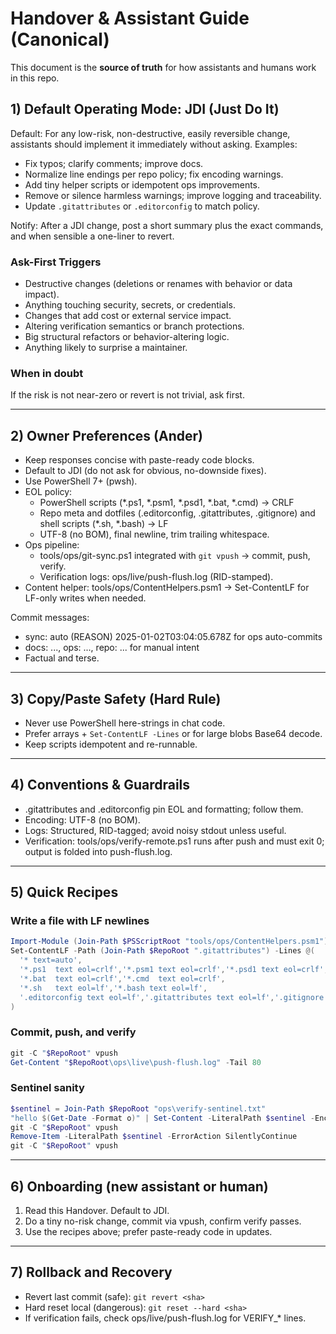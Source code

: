 # Handover & Assistant Guide (Canonical)

This document is the **source of truth** for how assistants and humans work in this repo.

## 1) Default Operating Mode: JDI (Just Do It)

Default: For any low-risk, non-destructive, easily reversible change, assistants should implement it immediately without asking.
Examples:
- Fix typos; clarify comments; improve docs.
- Normalize line endings per repo policy; fix encoding warnings.
- Add tiny helper scripts or idempotent ops improvements.
- Remove or silence harmless warnings; improve logging and traceability.
- Update `.gitattributes` or `.editorconfig` to match policy.

Notify: After a JDI change, post a short summary plus the exact commands, and when sensible a one-liner to revert.

### Ask-First Triggers
- Destructive changes (deletions or renames with behavior or data impact).
- Anything touching security, secrets, or credentials.
- Changes that add cost or external service impact.
- Altering verification semantics or branch protections.
- Big structural refactors or behavior-altering logic.
- Anything likely to surprise a maintainer.

### When in doubt
If the risk is not near-zero or revert is not trivial, ask first.

---

## 2) Owner Preferences (Ander)
- Keep responses concise with paste-ready code blocks.
- Default to JDI (do not ask for obvious, no-downside fixes).
- Use PowerShell 7+ (pwsh).
- EOL policy:
  - PowerShell scripts (*.ps1, *.psm1, *.psd1, *.bat, *.cmd) -> CRLF
  - Repo meta and dotfiles (.editorconfig, .gitattributes, .gitignore) and shell scripts (*.sh, *.bash) -> LF
  - UTF-8 (no BOM), final newline, trim trailing whitespace.
- Ops pipeline:
  - tools/ops/git-sync.ps1 integrated with `git vpush` -> commit, push, verify.
  - Verification logs: ops/live/push-flush.log (RID-stamped).
- Content helper: tools/ops/ContentHelpers.psm1 -> Set-ContentLF for LF-only writes when needed.

Commit messages:
- sync: auto (REASON) 2025-01-02T03:04:05.678Z for ops auto-commits
- docs: ..., ops: ..., repo: ... for manual intent
- Factual and terse.

---

## 3) Copy/Paste Safety (Hard Rule)
- Never use PowerShell here-strings in chat code.
- Prefer arrays + `Set-ContentLF -Lines` or for large blobs Base64 decode.
- Keep scripts idempotent and re-runnable.

---

## 4) Conventions & Guardrails
- .gitattributes and .editorconfig pin EOL and formatting; follow them.
- Encoding: UTF-8 (no BOM).
- Logs: Structured, RID-tagged; avoid noisy stdout unless useful.
- Verification: tools/ops/verify-remote.ps1 runs after push and must exit 0; output is folded into push-flush.log.

---

## 5) Quick Recipes

### Write a file with LF newlines
```powershell
Import-Module (Join-Path $PSScriptRoot "tools/ops/ContentHelpers.psm1") -Force
Set-ContentLF -Path (Join-Path $RepoRoot ".gitattributes") -Lines @(
  '* text=auto',
  '*.ps1  text eol=crlf','*.psm1 text eol=crlf','*.psd1 text eol=crlf',
  '*.bat  text eol=crlf','*.cmd  text eol=crlf',
  '*.sh   text eol=lf','*.bash text eol=lf',
  '.editorconfig text eol=lf','.gitattributes text eol=lf','.gitignore text eol=lf'
)
```

### Commit, push, and verify
```powershell
git -C "$RepoRoot" vpush
Get-Content "$RepoRoot\ops\live\push-flush.log" -Tail 80
```

### Sentinel sanity
```powershell
$sentinel = Join-Path $RepoRoot "ops\verify-sentinel.txt"
"hello $(Get-Date -Format o)" | Set-Content -LiteralPath $sentinel -Encoding utf8
git -C "$RepoRoot" vpush
Remove-Item -LiteralPath $sentinel -ErrorAction SilentlyContinue
git -C "$RepoRoot" vpush
```

---

## 6) Onboarding (new assistant or human)
1. Read this Handover. Default to JDI.
2. Do a tiny no-risk change, commit via vpush, confirm verify passes.
3. Use the recipes above; prefer paste-ready code in updates.

---

## 7) Rollback and Recovery
- Revert last commit (safe): `git revert <sha>`
- Hard reset local (dangerous): `git reset --hard <sha>`
- If verification fails, check ops/live/push-flush.log for VERIFY_* lines.